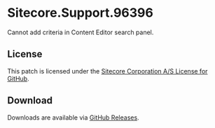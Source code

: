 # Sitecore.Support.96396
Cannot add criteria in Content Editor search panel.

## License  
This patch is licensed under the [Sitecore Corporation A/S License for GitHub](https://github.com/sitecoresupport/Sitecore.Support.96396/blob/master/LICENSE).  

## Download  
Downloads are available via [GitHub Releases](https://github.com/sitecoresupport/Sitecore.Support.96396/releases).  
